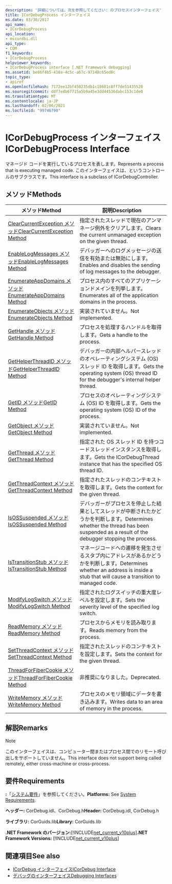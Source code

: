 ```yaml
---
description: '詳細については、次を参照してください: のプロセスインターフェイス'
title: ICorDebugProcess インターフェイス
ms.date: 03/30/2017
api_name:
- ICorDebugProcess
api_location:
- mscordbi.dll
api_type:
- COM
f1_keywords:
- ICorDebugProcess
helpviewer_keywords:
- ICorDebugProcess interface [.NET Framework debugging]
ms.assetid: be86f4b5-418a-4c5c-a67c-97148c65ed8c
topic_type:
- apiref
ms.openlocfilehash: 7172ee12bf450235db1c18601c8ff7de51435520
ms.sourcegitcommit: ddf7edb67715a5b9a45e3dd44536dabc153c1de0
ms.translationtype: MT
ms.contentlocale: ja-JP
ms.lasthandoff: 02/06/2021
ms.locfileid: "99746790"
---
```

# <a name="icordebugprocess-interface"></a><span data-ttu-id="31849-103">ICorDebugProcess インターフェイス</span><span class="sxs-lookup"><span data-stu-id="31849-103">ICorDebugProcess Interface</span></span>

<span data-ttu-id="31849-104">マネージド コードを実行しているプロセスを表します。</span><span class="sxs-lookup"><span data-stu-id="31849-104">Represents a process that is executing managed code.</span></span> <span data-ttu-id="31849-105">このインターフェイスは、というコントロールのサブクラスです。</span><span class="sxs-lookup"><span data-stu-id="31849-105">This interface is a subclass of ICorDebugController.</span></span>  
  
## <a name="methods"></a><span data-ttu-id="31849-106">メソッド</span><span class="sxs-lookup"><span data-stu-id="31849-106">Methods</span></span>  
  
|<span data-ttu-id="31849-107">メソッド</span><span class="sxs-lookup"><span data-stu-id="31849-107">Method</span></span>|<span data-ttu-id="31849-108">説明</span><span class="sxs-lookup"><span data-stu-id="31849-108">Description</span></span>|  
|------------|-----------------|  
|[<span data-ttu-id="31849-109">ClearCurrentException メソッド</span><span class="sxs-lookup"><span data-stu-id="31849-109">ClearCurrentException Method</span></span>](icordebugprocess-clearcurrentexception-method.md)|<span data-ttu-id="31849-110">指定されたスレッドで現在のアンマネージ例外をクリアします。</span><span class="sxs-lookup"><span data-stu-id="31849-110">Clears the current unmanaged exception on the given thread.</span></span>|  
|[<span data-ttu-id="31849-111">EnableLogMessages メソッド</span><span class="sxs-lookup"><span data-stu-id="31849-111">EnableLogMessages Method</span></span>](icordebugprocess-enablelogmessages-method.md)|<span data-ttu-id="31849-112">デバッガーへのログメッセージの送信を有効または無効にします。</span><span class="sxs-lookup"><span data-stu-id="31849-112">Enables and disables the sending of log messages to the debugger.</span></span>|  
|[<span data-ttu-id="31849-113">EnumerateAppDomains メソッド</span><span class="sxs-lookup"><span data-stu-id="31849-113">EnumerateAppDomains Method</span></span>](icordebugprocess-enumerateappdomains-method.md)|<span data-ttu-id="31849-114">プロセス内のすべてのアプリケーションドメインを列挙します。</span><span class="sxs-lookup"><span data-stu-id="31849-114">Enumerates all of the application domains in the process.</span></span>|  
|[<span data-ttu-id="31849-115">EnumerateObjects メソッド</span><span class="sxs-lookup"><span data-stu-id="31849-115">EnumerateObjects Method</span></span>](icordebugprocess-enumerateobjects-method.md)|<span data-ttu-id="31849-116">実装されていません。</span><span class="sxs-lookup"><span data-stu-id="31849-116">Not implemented.</span></span>|  
|[<span data-ttu-id="31849-117">GetHandle メソッド</span><span class="sxs-lookup"><span data-stu-id="31849-117">GetHandle Method</span></span>](icordebugprocess-gethandle-method.md)|<span data-ttu-id="31849-118">プロセスを処理するハンドルを取得します。</span><span class="sxs-lookup"><span data-stu-id="31849-118">Gets a handle to the process.</span></span>|  
|[<span data-ttu-id="31849-119">GetHelperThreadID メソッド</span><span class="sxs-lookup"><span data-stu-id="31849-119">GetHelperThreadID Method</span></span>](icordebugprocess-gethelperthreadid-method.md)|<span data-ttu-id="31849-120">デバッガーの内部ヘルパースレッドのオペレーティングシステム (OS) スレッド ID を取得します。</span><span class="sxs-lookup"><span data-stu-id="31849-120">Gets the operating system (OS) thread ID for the debugger's internal helper thread.</span></span>|  
|[<span data-ttu-id="31849-121">GetID メソッド</span><span class="sxs-lookup"><span data-stu-id="31849-121">GetID Method</span></span>](icordebugprocess-getid-method.md)|<span data-ttu-id="31849-122">プロセスのオペレーティングシステム (OS) ID を取得します。</span><span class="sxs-lookup"><span data-stu-id="31849-122">Gets the operating system (OS) ID of the process.</span></span>|  
|[<span data-ttu-id="31849-123">GetObject メソッド</span><span class="sxs-lookup"><span data-stu-id="31849-123">GetObject Method</span></span>](icordebugprocess-getobject-method.md)|<span data-ttu-id="31849-124">実装されていません。</span><span class="sxs-lookup"><span data-stu-id="31849-124">Not implemented.</span></span>|  
|[<span data-ttu-id="31849-125">GetThread メソッド</span><span class="sxs-lookup"><span data-stu-id="31849-125">GetThread Method</span></span>](icordebugprocess-getthread-method.md)|<span data-ttu-id="31849-126">指定された OS スレッド ID を持つコードスレッドインスタンスを取得します。</span><span class="sxs-lookup"><span data-stu-id="31849-126">Gets the ICorDebugThread instance that has the specified OS thread ID.</span></span>|  
|[<span data-ttu-id="31849-127">GetThreadContext メソッド</span><span class="sxs-lookup"><span data-stu-id="31849-127">GetThreadContext Method</span></span>](icordebugprocess-getthreadcontext-method.md)|<span data-ttu-id="31849-128">指定されたスレッドのコンテキストを取得します。</span><span class="sxs-lookup"><span data-stu-id="31849-128">Gets the context for the given thread.</span></span>|  
|[<span data-ttu-id="31849-129">IsOSSuspended メソッド</span><span class="sxs-lookup"><span data-stu-id="31849-129">IsOSSuspended Method</span></span>](icordebugprocess-isossuspended-method.md)|<span data-ttu-id="31849-130">デバッガーがプロセスを停止した結果としてスレッドが中断されたかどうかを判断します。</span><span class="sxs-lookup"><span data-stu-id="31849-130">Determines whether the thread has been suspended as a result of the debugger stopping the process.</span></span>|  
|[<span data-ttu-id="31849-131">IsTransitionStub メソッド</span><span class="sxs-lookup"><span data-stu-id="31849-131">IsTransitionStub Method</span></span>](icordebugprocess-istransitionstub-method.md)|<span data-ttu-id="31849-132">マネージコードへの遷移を発生させるスタブ内にアドレスがあるかどうかを判断します。</span><span class="sxs-lookup"><span data-stu-id="31849-132">Determines whether an address is inside a stub that will cause a transition to managed code.</span></span>|  
|[<span data-ttu-id="31849-133">ModifyLogSwitch メソッド</span><span class="sxs-lookup"><span data-stu-id="31849-133">ModifyLogSwitch Method</span></span>](icordebugprocess-modifylogswitch-method.md)|<span data-ttu-id="31849-134">指定されたログスイッチの重大度レベルを設定します。</span><span class="sxs-lookup"><span data-stu-id="31849-134">Sets the severity level of the specified log switch.</span></span>|  
|[<span data-ttu-id="31849-135">ReadMemory メソッド</span><span class="sxs-lookup"><span data-stu-id="31849-135">ReadMemory Method</span></span>](icordebugprocess-readmemory-method.md)|<span data-ttu-id="31849-136">プロセスからメモリを読み取ります。</span><span class="sxs-lookup"><span data-stu-id="31849-136">Reads memory from the process.</span></span>|  
|[<span data-ttu-id="31849-137">SetThreadContext メソッド</span><span class="sxs-lookup"><span data-stu-id="31849-137">SetThreadContext Method</span></span>](icordebugprocess-setthreadcontext-method.md)|<span data-ttu-id="31849-138">指定されたスレッドのコンテキストを設定します。</span><span class="sxs-lookup"><span data-stu-id="31849-138">Sets the context for the given thread.</span></span>|  
|[<span data-ttu-id="31849-139">ThreadForFiberCookie メソッド</span><span class="sxs-lookup"><span data-stu-id="31849-139">ThreadForFiberCookie Method</span></span>](icordebugprocess-threadforfibercookie-method.md)|<span data-ttu-id="31849-140">非推奨になりました。</span><span class="sxs-lookup"><span data-stu-id="31849-140">Deprecated.</span></span>|  
|[<span data-ttu-id="31849-141">WriteMemory メソッド</span><span class="sxs-lookup"><span data-stu-id="31849-141">WriteMemory Method</span></span>](icordebugprocess-writememory-method.md)|<span data-ttu-id="31849-142">プロセスのメモリ領域にデータを書き込みます。</span><span class="sxs-lookup"><span data-stu-id="31849-142">Writes data to an area of memory in the process.</span></span>|  
  
## <a name="remarks"></a><span data-ttu-id="31849-143">解説</span><span class="sxs-lookup"><span data-stu-id="31849-143">Remarks</span></span>  
  
> [!NOTE]
> <span data-ttu-id="31849-144">このインターフェイスは、コンピューター間またはプロセス間でのリモート呼び出しをサポートしていません。</span><span class="sxs-lookup"><span data-stu-id="31849-144">This interface does not support being called remotely, either cross-machine or cross-process.</span></span>  
  
## <a name="requirements"></a><span data-ttu-id="31849-145">要件</span><span class="sxs-lookup"><span data-stu-id="31849-145">Requirements</span></span>  

 <span data-ttu-id="31849-146">**:**「[システム要件](../../get-started/system-requirements.md)」を参照してください。</span><span class="sxs-lookup"><span data-stu-id="31849-146">**Platforms:** See [System Requirements](../../get-started/system-requirements.md).</span></span>  
  
 <span data-ttu-id="31849-147">**ヘッダー:** CorDebug.idl、CorDebug.h</span><span class="sxs-lookup"><span data-stu-id="31849-147">**Header:** CorDebug.idl, CorDebug.h</span></span>  
  
 <span data-ttu-id="31849-148">**ライブラリ:** CorGuids.lib</span><span class="sxs-lookup"><span data-stu-id="31849-148">**Library:** CorGuids.lib</span></span>  
  
 <span data-ttu-id="31849-149">**.NET Framework のバージョン:**[!INCLUDE[net_current_v10plus](../../../../includes/net-current-v10plus-md.md)]</span><span class="sxs-lookup"><span data-stu-id="31849-149">**.NET Framework Versions:** [!INCLUDE[net_current_v10plus](../../../../includes/net-current-v10plus-md.md)]</span></span>  
  
## <a name="see-also"></a><span data-ttu-id="31849-150">関連項目</span><span class="sxs-lookup"><span data-stu-id="31849-150">See also</span></span>

- [<span data-ttu-id="31849-151">ICorDebug インターフェイス</span><span class="sxs-lookup"><span data-stu-id="31849-151">ICorDebug Interface</span></span>](icordebug-interface.md)
- [<span data-ttu-id="31849-152">デバッグのインターフェイス</span><span class="sxs-lookup"><span data-stu-id="31849-152">Debugging Interfaces</span></span>](debugging-interfaces.md)
